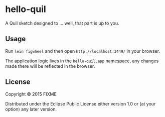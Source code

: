 # hello-quil

A Quil sketch designed to ... well, that part is up to you.

## Usage

Run `lein figwheel` and then open `http://localhost:3449/` in your browser.

The application logic lives in the `hello-quil.app` namespace, any changes made there will be reflected in the browser.

## License

Copyright © 2015 FIXME

Distributed under the Eclipse Public License either version 1.0 or (at
your option) any later version.
